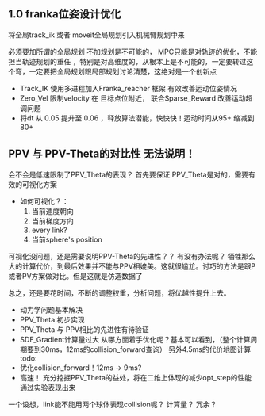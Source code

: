 ## 1.0 franka位姿设计优化

将全局track_ik 或者 moveit全局规划引入机械臂规划中来

必须要加所谓的全局规划 不加规划是不可能的， MPC只能是对轨迹的优化，不能担当轨迹规划的重任 ，特别是对高维度的，从根本上是不可能的，一定要转过这个弯，一定要把全局规划跟局部规划讨论清楚，这绝对是一个创新点

* Track_IK 使用多进程加入Franka_reacher 框架 有效改善运动位姿情况
* Zero_Vel 限制velocity 在 目标点位附近， 联合Sparse_Reward 改善运动超调问题
* 将dt 从 0.05 提升至 0.06 ，释放算法潜能，快快快！运动时间从95+ 缩减到 80+

## PPV 与 PPV-Theta的对比性 无法说明！ 
会不会是低速限制了PPV_Theta的表现？
首先要保证 PPV_Theta是对的，需要有效的可视化方案
* 如何可视化？：
  1. 当前速度朝向 
  2. 当前梯度方向
  3. every link?
  4. 当前sphere's position

可视化没问题，还是需要说明PPV-Theta的先进性？？ 有没有办法呢？
牺牲那么大的计算代价，到最后效果并不能与PPV相媲美。这就很尴尬。讨巧的方法是跟P或者PV方案做对比。但是这就是仿造数据了

总之，还是要花时间，不断的调整权重，分析问题，将优越性提升上去。
* 动力学问题基本解决
* PPV_Theta 初步实现
* PPV_Theta 与 PPV相比的先进性有待验证
* SDF_Gradient计算量过大 从哪方面着手优化呢？基本可以看到，（整个计算周期要到30ms，12ms的collision_forward查询） 另外4.5ms的代价地图计算
todo:
* 优化collision_forward！12ms -> 9ms? 
* 高速！ 充分挖掘PPV_Theta的益处，将在二维上体现的减少opt_step的性能通过实验表现出来

一个设想，link能不能用两个球体表现collision呢？
计算量？ 冗余？
   
